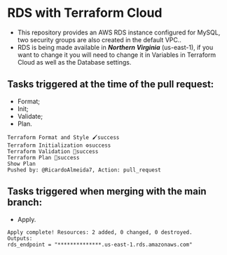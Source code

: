 # RDS with Terraform Cloud

* This repository provides an AWS RDS instance configured for MySQL, two security groups are also created in the default VPC..
* RDS is being made available in **_Northern Virginia_** (us-east-1), if you want to change it you will need to change it in Variables in Terraform Cloud as well as the Database settings.

 ## Tasks triggered at the time of the pull request:
  * Format;
  * Init;
  * Validate;
  * Plan.

```
Terraform Format and Style 🖌success
Terraform Initialization ⚙️success
Terraform Validation 🤖success
Terraform Plan 📖success
Show Plan
Pushed by: @RicardoAlmeida7, Action: pull_request
```
 
 ## Tasks triggered when merging with the main branch:
  * Apply.
```
Apply complete! Resources: 2 added, 0 changed, 0 destroyed.
Outputs:
rds_endpoint = "**************.us-east-1.rds.amazonaws.com"
```